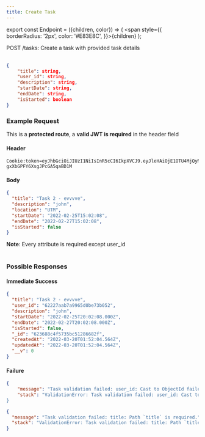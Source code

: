 ```yaml
---
title: Create Task
---
```


export const Endpoint = ({children, color}) => ( <span style={{
borderRadius: '2px',
color: '#E83E8C',
}}>{children}</span> );

<Endpoint>POST /tasks</Endpoint>: Create a task with provided task details <br></br>

```json
{
    "title": string,
    "user_id": string,
    "description": string,
    "startDate": string,
    "endDate": string,
    "isStarted": boolean
}
```

### Example Request

This is a **protected route**, a **valid JWT is required** in the header field

#### Header

```
Cookie:token=eyJhbGciOiJIUzI1NiIsInR5cCI6IkpXVCJ9.eyJleHAiOjE1OTU4MjQyNzUsImlhdCI6IjIwMjAtMDctMjdUMDA6MjY6MTUuNzg5NTg0Mi0wNDowMCIsInN1YiI6ImNocmlzIn0.5US2_ITKcfgkpEbfsR-gxXbGPFY6XsgJPcGA5qaBD1M
```

#### Body

```json
{
  "title": "Task 2 - evvvve",
  "description": "john",
  "location": "UTM",
  "startDate": "2022-02-25T15:02:08",
  "endDate": "2022-02-27T15:02:08",
  "isStarted": false
}
```

**Note**: Every attribute is required except user_id<br></br>

### Possible Responses

#### Immediate Success

```json
{
  "title": "Task 2 - evvvve",
  "user_id": "62227aab7a9965d0be73b052",
  "description": "john",
  "startDate": "2022-02-25T20:02:08.000Z",
  "endDate": "2022-02-27T20:02:08.000Z",
  "isStarted": false,
  "_id": "623688c4f5735bc51286682f",
  "createdAt": "2022-03-20T01:52:04.564Z",
  "updatedAt": "2022-03-20T01:52:04.564Z",
  "__v": 0
}
```

#### Failure

```json
{
    "message": "Task validation failed: user_id: Cast to ObjectId failed for value \"62227aab7a99673b052\" (type string) at path \"user_id\"",
    "stack": "ValidationError: Task validation failed: user_id: Cast to ObjectId failed for value \"62227aab7a99673b052\" (type string) at path \"user_id\"
}
```

```json
{
  "message": "Task validation failed: title: Path `title` is required.",
  "stack": "ValidationError: Task validation failed: title: Path `title` is required."
}
```
